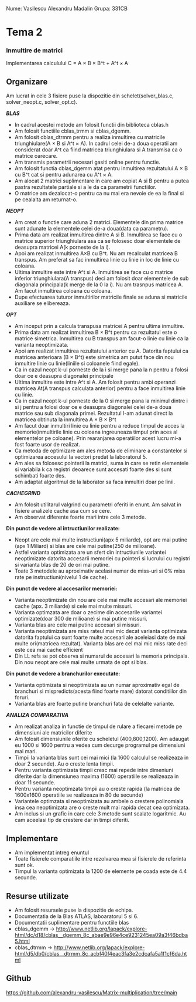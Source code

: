 Nume: Vasilescu Alexandru Madalin
Grupa: 331CB

# Tema 2
### Inmultire de matrici 
Implementarea calculului C = A × B × B^t + A^t × A

Organizare
-
Am lucrat in cele 3 fisiere puse la dispozitie din schelet(solver_blas.c, solver_neopt.c, solver_opt.c).

***BLAS***
* In cadrul acestei metode am folosit functii din biblioteca cblas.h
* Am folosit functiile cblas_trmm si cblas_dgemm.
* Am folosit cblas_dtrmm pentru a realiza inmultirea cu matricile triunghiulare(A × B si A^t × A). In cadrul celei de-a doua operatii am considerat doar A^t ca fiind matricea triunghiulara si A transmisa ca o matrice oarecare. 
* Am transmis parametrii necesari gasiti online pentru functie.
* Am folosit functia cblas_dgemm atat pentru inmultirea rezultatului A × B cu B^t cat si pentru adunarea cu A^t × A. 
* Am alocat 2 matrici suplimentare in care am copiat A si B pentru a putea pastra rezultatele partiale si a le da ca parametrii functiilor.
* O matrice am dezalocat-o pentru ca nu mai era nevoie de ea la final si pe cealalta am returnat-o.

***NEOPT***
* Am creat o functie care aduna 2 matrici. Elementele din prima matrice sunt adunate la elementele celei de-a doua(data ca parametru).
* Prima data am realizat inmultirea dintre A si B. Inmultirea se face cu o matrice superior triunghiulara asa ca se folosesc doar elementele de deasupra matricei A(k porneste de la i).
* Apoi am realizat inmultirea A×B cu B^t. Nu am recalculat matricea B transpus. Am preferat sa fac inmultirea linie cu linie in loc de linie cu coloana.
* Ultima inmultire este intre A^t si A. Inmultirea se face cu o matrice inferior triunghiulara(A transpus) deci am folosit doar elementele de sub diagonala principala(k merge de la 0 la i). Nu am trasnpus matricea A. Am facut inmultirea coloana cu coloana.
* Dupe efectuarea tuturor inmultirilor matricile finale se aduna si matricile auxiliare se elibereaza.

***OPT***   
* Am inceput prin a calcula transpusa matricei A pentru ultima inmultire.
* Prima data am realizat inmultirea B × B^t pentru ca rezultatul este o matrice simetrica. Inmultirea cu B transpus am facut-o linie cu linie ca la varianta neoptimizata.
* Apoi am realizat inmultirea rezultatului anterior cu A. Datorita faptului ca matricea anterioara (B × B^t) este simetrica am putut face din nou inmultire linie cu linie(liniile si coloanele fiind egale). 
* Ca in cazul neopt k-ul porneste de la i si merge pana la n pentru a folosi doar ce e deasupra diagonalei principale
* Ultima inmultire este intre A^t si A. Am folosit pentru ambi operanzi matricea At(A transpus calculata anterior) pentru a face inmultirea linie cu linie. 
* Ca in cazul neopt k-ul porneste de la 0 si merge pana la minimul dintre i si j pentru a folosi doar ce e deasupra diagonalei celei de-a doua matrice sau sub diagonala primei. Rezultatul l-am adunat direct la matricea obtinuta la inmultirea A × B × B^t
* Am facut doar inmultiri linie cu linie pentru a reduce timpul de acces la memorie(inmultirile linie cu coloana ingreuneaza timpul prin aces al elementelor pe coloane). Prin rearanjarea operatiilor acest lucru mi-a fost foarte usor de realizat.
* Ca metoda de optimizare am ales metoda de eliminare a constantelor si optimizarea accesului la vectori predat la laboratorul 5.
* Am ales sa folosesc pointerii la matrici, suma in care se retin elementele si variabila k ca registri deoarece sunt accesati foarte des si sunt schimbati foarte des.
* Am adaptat algoritmul de la laborator sa faca inmultiri doar pe linii.

***CACHEGRIND***
* Am folosit utilitarul valgrind cu parametri oferiti in enunt. Am salvat in fisiere analizele cache asa cum se cere.
* Am observat diferente foarte mari intre cele 3 metode.

**Din punct de vedere al intructiunilor realizate:**
* Neopt are cele mai multe instructiuni(apx 5 miliarde), opt are mai putine (apx 1 Miliard) si blas are cele mai putine(250 de milioane).
* Astfel varianta optimizata are un sfert din intructiunile variantei neoptimizate datorita accesarii memoriei cu pointeri si lucrului cu registri si varianta blas de 20 de ori mai putine.
* Toate 3 metodele au aproximativ acelasi numar de miss-uri si 0% miss rate pe instructiuni(nivelul 1 de cache).

**Din punct de vedere al accesarilor memoriei:**
* Varianta neoptimizate din nou are cele mai multe accesari ale memoriei cache (apx. 3 miliarde) si cele mai multe missuri.
* Varianta optimzata are doar o zecime din accesarile variantei optimizate(doar 300 de milioane) si mai putine missuri.
* Varianta blas are cele mai putine accesari si missuri.
* Varianta neoptimizata are miss rateul mai mic decat varianta optimizata datorita faptului ca sunt foarte multe accesari ale aceleiasi date de mai multe ori(matricea rezultat). Varianta blas are cel mai mic miss rate deci este cea mai cache efficient
* Din LL refs se pot observa si numarul de accesari la memoria principala. Din nou neopt are cele mai multe urmata de opt si blas.

**Din punct de vedere a branchurilor executate:**
* Varianta optimizata si neoptimizata au un numar aproximativ egal de branchuri si mispredicts(acesta fiind foarte mare) datorat conditiilor din foruri.
* Varianta blas are foarte putine branchuri fata de celelalte variante.

***ANALIZA COMPARATIVA***
* Am realizat analiza in functie de timpul de rulare a fiecarei metode pe dimensiuni ale matricilor diferite
* Am folosit dimensiunile oferite cu scheletul (400,800,1200). Am adaugat eu 1000 si 1600 pentru a vedea cum decurge programul pe dimensiuni mai mari.
* Timpii la varianta blas sunt cei mai mici (la 1600 calculul se realizeaza in doar 2 secunde). Au o creste lenta timpii.
* Pentru varianta optimizata timpii cresc mai repede intre dimeniuni diferite dar la dimensiunea maxima (1600) operatiile se realizeaza in doar 11 secunde.
* Pentru varianta neoptimzata timpii au o creste rapida (la matricea de 1600x1600 operatiile se realizeaza in 80 de secunde) 
* Variantele optimzata si neoptimizata au ambele o crestere polinomiala insa cea neoptimizata are o creste mult mai rapida decat cea optimizata.
* Am inclus si un grafic in care cele 3 metode sunt scalate logaritmic. Au cam aceelasi tip de crestere dar in timpi diferiti.

Implementare
-

* Am implementat intreg enuntul
* Toate fisierele comparatiile intre rezolvarea mea si fisierele de referinta sunt ok. 
* Timpul la varianta optimizata la 1200 de elemente pe coada este de 4.4 secunde.

Resurse utilizate
-

* Am folosit resursele puse la dispozitie de echipa.
* Documentatia de la Blas ATLAS, laboaratorul 5 si 6.
* Documentatii suplimentare pentru functiile blas
* cblas_dgemm -> http://www.netlib.org/lapack/explore-html/dc/d18/cblas__dgemm_8c_abae9e96e4ce9231245ea09a3f46bdba5.html
* cblas_dtrmm -> http://www.netlib.org/lapack/explore-html/d5/db0/cblas__dtrmm_8c_acbf40f4eac3fa3e2cdcafa5a1f1cf6da.html

Github
-
https://github.com/alexandru-vasilescu/Matrix-multiplication/tree/main
